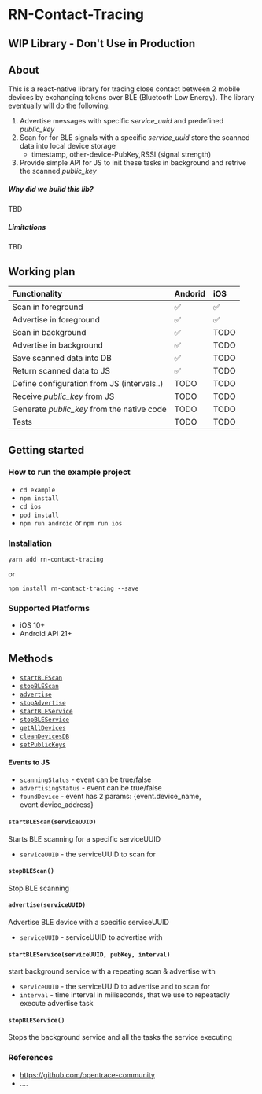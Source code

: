 # RN-Contact-Tracing 

## WIP Library - Don't Use in Production

## About
This is a react-native library for tracing close contact between 2 mobile devices by exchanging tokens over BLE (Bluetooth Low Energy).
The library eventually will do the following:

1. Advertise messages with specific _service_uuid_ and predefined _public_key_ 
2. Scan for for BLE signals with a specific _service_uuid_  store the scanned data into local device storage
   - timestamp, other-device-PubKey,RSSI (signal strength)
3. Provide simple API for JS to init these tasks in background and retrive the scanned _public_key_ 

##### Why did we build this lib?
TBD

##### Limitations
TBD

## Working plan

 Functionality | Andorid | iOS |
:------------ | :-------------| :-------------| 
Scan in foreground | :white_check_mark: |  :white_check_mark: | 
Advertise in foreground | :white_check_mark: |  :white_check_mark: | 
Scan in background | :white_check_mark: | TODO |
Advertise in background | :white_check_mark: | TODO | 
Save scanned data into DB | :white_check_mark: | TODO | 
Return scanned data to JS | :white_check_mark: | TODO | 
Define configuration from JS (intervals..) | TODO | TODO | 
Receive _public_key_ from JS  |TODO|TODO| 
Generate _public_key_ from the native code  |TODO|TODO| 
Tests  |TODO|TODO| 


## Getting started

### How to run the example project
* `cd example`
* `npm install`
* `cd ios`
* `pod install`
* `npm run android` or `npm run ios`

### Installation
`yarn add rn-contact-tracing`

or

`npm install rn-contact-tracing --save`

### Supported Platforms
* iOS 10+
* Android API 21+



## Methods
* [`startBLEScan`](#startBLEScan)
* [`stopBLEScan`](#stopBLEScan)
* [`advertise`](#advertise)
* [`stopAdvertise`](#stopAdvertise)
* [`startBLEService`](#startBLEService)
* [`stopBLEService`](#stopBLEService)
* [`getAllDevices`](#getAllDevices)
* [`cleanDevicesDB`](#cleanDevicesDB)
* [`setPublicKeys`](#setPublicKeys)

#### Events to JS
- `scanningStatus` - event can be true/false
- `advertisingStatus` - event can be  true/false
- `foundDevice` - event has 2 params: {event.device_name, event.device_address}


#### `startBLEScan(serviceUUID)`
Starts BLE scanning for a specific serviceUUID
- `serviceUUID` - the serviceUUID to scan for

#### `stopBLEScan()`
Stop BLE scanning

#### `advertise(serviceUUID)`
Advertise BLE device with a specific serviceUUID
- `serviceUUID` - serviceUUID to advertise with

#### `startBLEService(serviceUUID, pubKey, interval)`
start background service with a repeating scan & advertise with
- `serviceUUID` - the serviceUUID to advertise and to scan for
- `interval` - time interval in miliseconds, that we use to repeatadly execute advertise task   

#### `stopBLEService()`
Stops the background service and all the tasks the service executing

### References
* https://github.com/opentrace-community
* ....


